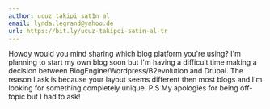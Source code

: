 ```yaml
---
author: ucuz takipi sat1n al
email: lynda.legrand@yahoo.de
url: https://bit.ly/ucuz-takipci-satin-al-tr
---
```


Howdy would you mind sharing which blog platform you're using?
I'm planning to start my own blog soon but I'm having
a difficult time making a decision between BlogEngine/Wordpress/B2evolution and Drupal.
The reason I ask is because your layout seems different then most
blogs and I'm looking for something completely unique.
P.S My apologies for being off-topic but I had to ask!